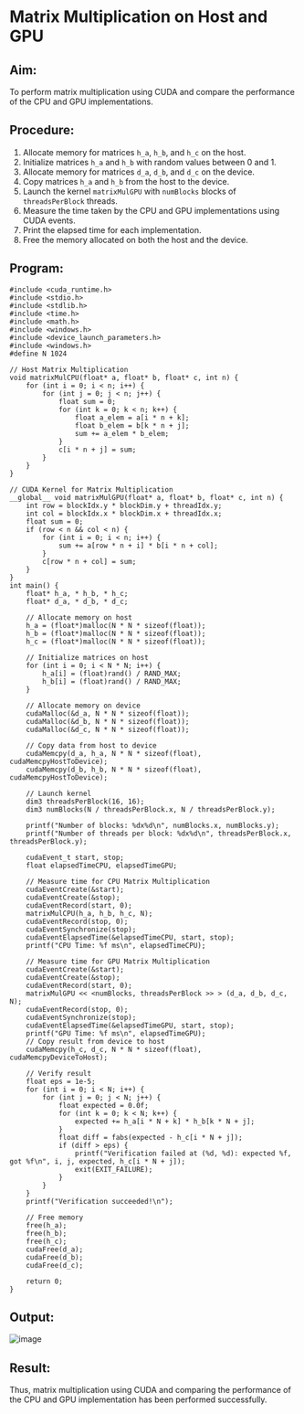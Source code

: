 # Matrix Multiplication on Host and GPU

## Aim:

To perform matrix multiplication using CUDA and compare the performance of the CPU and GPU implementations.

## Procedure:

1. Allocate memory for matrices `h_a`, `h_b`, and `h_c` on the host.
2. Initialize matrices `h_a` and `h_b` with random values between 0 and 1.
3. Allocate memory for matrices `d_a`, `d_b`, and `d_c` on the device.
4. Copy matrices `h_a` and `h_b` from the host to the device.
5. Launch the kernel `matrixMulGPU` with `numBlocks` blocks of `threadsPerBlock` threads.
6. Measure the time taken by the CPU and GPU implementations using CUDA events.
7. Print the elapsed time for each implementation.
8. Free the memory allocated on both the host and the device.

## Program:
```cuda
﻿#include <cuda_runtime.h>
#include <stdio.h>
#include <stdlib.h>
#include <time.h>
#include <math.h>
#include <windows.h>
#include <device_launch_parameters.h>
#include <windows.h>
#define N 1024

// Host Matrix Multiplication
void matrixMulCPU(float* a, float* b, float* c, int n) {
    for (int i = 0; i < n; i++) {
        for (int j = 0; j < n; j++) {
            float sum = 0;
            for (int k = 0; k < n; k++) {
                float a_elem = a[i * n + k];
                float b_elem = b[k * n + j];
                sum += a_elem * b_elem;
            }
            c[i * n + j] = sum;
        }
    }
}

// CUDA Kernel for Matrix Multiplication
__global__ void matrixMulGPU(float* a, float* b, float* c, int n) {
    int row = blockIdx.y * blockDim.y + threadIdx.y;
    int col = blockIdx.x * blockDim.x + threadIdx.x;
    float sum = 0;
    if (row < n && col < n) {
        for (int i = 0; i < n; i++) {
            sum += a[row * n + i] * b[i * n + col];
        }
        c[row * n + col] = sum;
    }
}
int main() {
    float* h_a, * h_b, * h_c;
    float* d_a, * d_b, * d_c;

    // Allocate memory on host
    h_a = (float*)malloc(N * N * sizeof(float));
    h_b = (float*)malloc(N * N * sizeof(float));
    h_c = (float*)malloc(N * N * sizeof(float));

    // Initialize matrices on host
    for (int i = 0; i < N * N; i++) {
        h_a[i] = (float)rand() / RAND_MAX;
        h_b[i] = (float)rand() / RAND_MAX;
    }

    // Allocate memory on device
    cudaMalloc(&d_a, N * N * sizeof(float));
    cudaMalloc(&d_b, N * N * sizeof(float));
    cudaMalloc(&d_c, N * N * sizeof(float));

    // Copy data from host to device
    cudaMemcpy(d_a, h_a, N * N * sizeof(float), cudaMemcpyHostToDevice);
    cudaMemcpy(d_b, h_b, N * N * sizeof(float), cudaMemcpyHostToDevice);

    // Launch kernel
    dim3 threadsPerBlock(16, 16);
    dim3 numBlocks(N / threadsPerBlock.x, N / threadsPerBlock.y);

    printf("Number of blocks: %dx%d\n", numBlocks.x, numBlocks.y);
    printf("Number of threads per block: %dx%d\n", threadsPerBlock.x, threadsPerBlock.y);

    cudaEvent_t start, stop;
    float elapsedTimeCPU, elapsedTimeGPU;

    // Measure time for CPU Matrix Multiplication
    cudaEventCreate(&start);
    cudaEventCreate(&stop);
    cudaEventRecord(start, 0);
    matrixMulCPU(h_a, h_b, h_c, N);
    cudaEventRecord(stop, 0);
    cudaEventSynchronize(stop);
    cudaEventElapsedTime(&elapsedTimeCPU, start, stop);
    printf("CPU Time: %f ms\n", elapsedTimeCPU);

    // Measure time for GPU Matrix Multiplication
    cudaEventCreate(&start);
    cudaEventCreate(&stop);
    cudaEventRecord(start, 0);
    matrixMulGPU << <numBlocks, threadsPerBlock >> > (d_a, d_b, d_c, N);
    cudaEventRecord(stop, 0);
    cudaEventSynchronize(stop);
    cudaEventElapsedTime(&elapsedTimeGPU, start, stop);
    printf("GPU Time: %f ms\n", elapsedTimeGPU);
    // Copy result from device to host
    cudaMemcpy(h_c, d_c, N * N * sizeof(float), cudaMemcpyDeviceToHost);

    // Verify result
    float eps = 1e-5;
    for (int i = 0; i < N; i++) {
        for (int j = 0; j < N; j++) {
            float expected = 0.0f;
            for (int k = 0; k < N; k++) {
                expected += h_a[i * N + k] * h_b[k * N + j];
            }
            float diff = fabs(expected - h_c[i * N + j]);
            if (diff > eps) {
                printf("Verification failed at (%d, %d): expected %f, got %f\n", i, j, expected, h_c[i * N + j]);
                exit(EXIT_FAILURE);
            }
        }
    }
    printf("Verification succeeded!\n");

    // Free memory
    free(h_a);
    free(h_b);
    free(h_c);
    cudaFree(d_a);
    cudaFree(d_b);
    cudaFree(d_c);

    return 0;
}
```

## Output:
![image](https://github.com/Marinto-Richee/Parallel-Computing-Architecture/assets/65499285/b5d5a596-ca8c-4aab-be1e-82acb796476a)

## Result:
Thus, matrix multiplication using CUDA and comparing the performance of the CPU and GPU implementation has been performed successfully.
